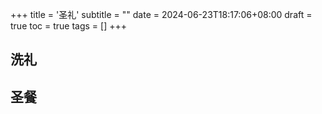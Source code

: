 +++
title = '圣礼'
subtitle = ""
date = 2024-06-23T18:17:06+08:00
draft = true
toc = true
tags = []
+++

## 洗礼

## 圣餐
